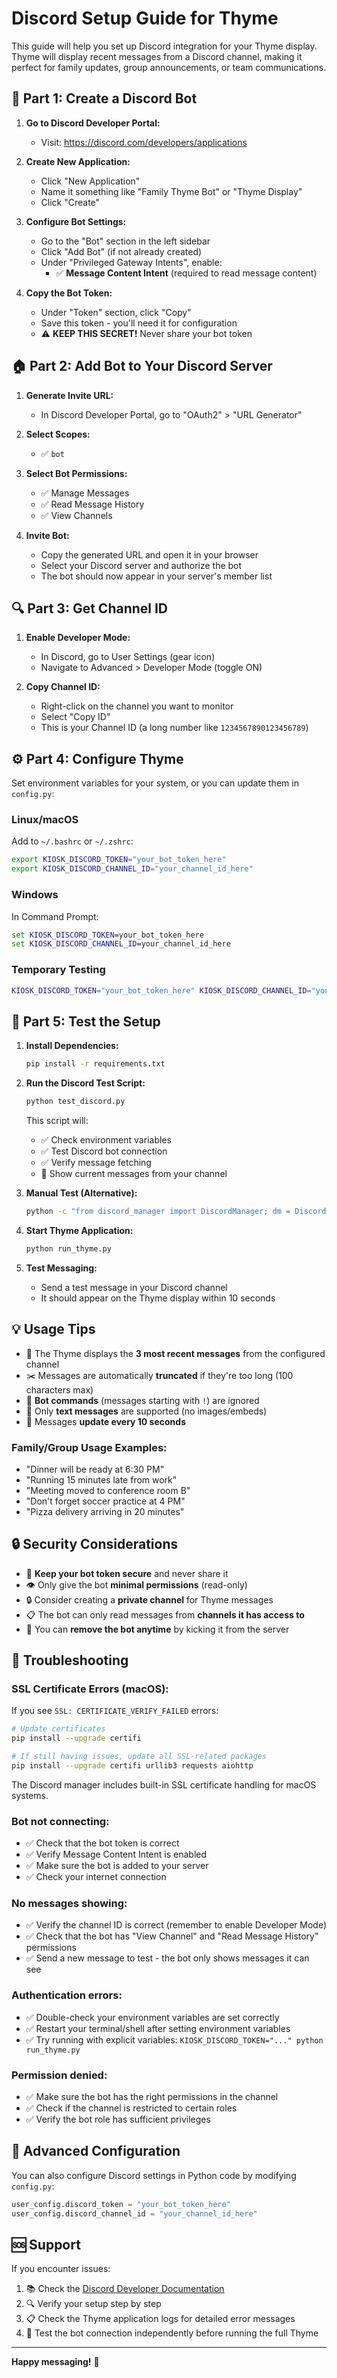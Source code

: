 # Discord Setup Guide for Thyme

This guide will help you set up Discord integration for your Thyme display. Thyme will display recent messages from a Discord channel, making it perfect for family updates, group announcements, or team communications.

## 🤖 Part 1: Create a Discord Bot

1. **Go to Discord Developer Portal:**
   - Visit: https://discord.com/developers/applications

2. **Create New Application:**
   - Click "New Application"
   - Name it something like "Family Thyme Bot" or "Thyme Display"
   - Click "Create"

3. **Configure Bot Settings:**
   - Go to the "Bot" section in the left sidebar
   - Click "Add Bot" (if not already created)
   - Under "Privileged Gateway Intents", enable:
     - ✅ **Message Content Intent** (required to read message content)

4. **Copy the Bot Token:**
   - Under "Token" section, click "Copy"
   - Save this token - you'll need it for configuration
   - ⚠️ **KEEP THIS SECRET!** Never share your bot token

## 🏠 Part 2: Add Bot to Your Discord Server

1. **Generate Invite URL:**
   - In Discord Developer Portal, go to "OAuth2" > "URL Generator"

2. **Select Scopes:**
   - ✅ `bot`

3. **Select Bot Permissions:**
   - ✅ Manage Messages
   - ✅ Read Message History
   - ✅ View Channels

4. **Invite Bot:**
   - Copy the generated URL and open it in your browser
   - Select your Discord server and authorize the bot
   - The bot should now appear in your server's member list

## 🔍 Part 3: Get Channel ID

1. **Enable Developer Mode:**
   - In Discord, go to User Settings (gear icon)
   - Navigate to Advanced > Developer Mode (toggle ON)

2. **Copy Channel ID:**
   - Right-click on the channel you want to monitor
   - Select "Copy ID"
   - This is your Channel ID (a long number like `1234567890123456789`)

## ⚙️ Part 4: Configure Thyme

Set environment variables for your system, or you can update them in `config.py`:

### Linux/macOS
Add to `~/.bashrc` or `~/.zshrc`:
```bash
export KIOSK_DISCORD_TOKEN="your_bot_token_here"
export KIOSK_DISCORD_CHANNEL_ID="your_channel_id_here"
```

### Windows
In Command Prompt:
```cmd
set KIOSK_DISCORD_TOKEN=your_bot_token_here
set KIOSK_DISCORD_CHANNEL_ID=your_channel_id_here
```

### Temporary Testing
```bash
KIOSK_DISCORD_TOKEN="your_bot_token_here" KIOSK_DISCORD_CHANNEL_ID="your_channel_id_here" python run_thyme.py
```

## 🧪 Part 5: Test the Setup

1. **Install Dependencies:**
   ```bash
   pip install -r requirements.txt
   ```

2. **Run the Discord Test Script:**
   ```bash
   python test_discord.py
   ```
   This script will:
   - ✅ Check environment variables
   - ✅ Test Discord bot connection
   - ✅ Verify message fetching
   - 📱 Show current messages from your channel

3. **Manual Test (Alternative):**
   ```bash
   python -c "from discord_manager import DiscordManager; dm = DiscordManager(); print('Discord authenticated:', dm.is_authenticated())"
   ```

4. **Start Thyme Application:**
   ```bash
   python run_thyme.py
   ```

5. **Test Messaging:**
   - Send a test message in your Discord channel
   - It should appear on the Thyme display within 10 seconds

## 💡 Usage Tips

- 📱 The Thyme displays the **3 most recent messages** from the configured channel
- ✂️ Messages are automatically **truncated** if they're too long (100 characters max)
- 🤖 **Bot commands** (messages starting with `!`) are ignored
- 📝 Only **text messages** are supported (no images/embeds)
- 🔄 Messages **update every 10 seconds**

### Family/Group Usage Examples:
- "Dinner will be ready at 6:30 PM"
- "Running 15 minutes late from work"
- "Meeting moved to conference room B"
- "Don't forget soccer practice at 4 PM"
- "Pizza delivery arriving in 20 minutes"

## 🔒 Security Considerations

- 🔐 **Keep your bot token secure** and never share it
- 👁️ Only give the bot **minimal permissions** (read-only)
- 🔒 Consider creating a **private channel** for Thyme messages
- 📋 The bot can only read messages from **channels it has access to**
- 🚪 You can **remove the bot anytime** by kicking it from the server

## 🐛 Troubleshooting

### SSL Certificate Errors (macOS):
If you see `SSL: CERTIFICATE_VERIFY_FAILED` errors:
```bash
# Update certificates
pip install --upgrade certifi

# If still having issues, update all SSL-related packages
pip install --upgrade certifi urllib3 requests aiohttp
```

The Discord manager includes built-in SSL certificate handling for macOS systems.

### Bot not connecting:
- ✅ Check that the bot token is correct
- ✅ Verify Message Content Intent is enabled
- ✅ Make sure the bot is added to your server
- ✅ Check your internet connection

### No messages showing:
- ✅ Verify the channel ID is correct (remember to enable Developer Mode)
- ✅ Check that the bot has "View Channel" and "Read Message History" permissions
- ✅ Send a new message to test - the bot only shows messages it can see

### Authentication errors:
- ✅ Double-check your environment variables are set correctly
- ✅ Restart your terminal/shell after setting environment variables
- ✅ Try running with explicit variables: `KIOSK_DISCORD_TOKEN="..." python run_thyme.py`

### Permission denied:
- ✅ Make sure the bot has the right permissions in the channel
- ✅ Check if the channel is restricted to certain roles
- ✅ Verify the bot role has sufficient privileges

## 🔧 Advanced Configuration

You can also configure Discord settings in Python code by modifying `config.py`:

```python
user_config.discord_token = "your_bot_token_here"
user_config.discord_channel_id = "your_channel_id_here"
```

## 🆘 Support

If you encounter issues:

1. 📚 Check the [Discord Developer Documentation](https://discord.com/developers/docs)
2. 🔍 Verify your setup step by step
3. 📋 Check the Thyme application logs for detailed error messages
4. 🧪 Test the bot connection independently before running the full Thyme

---

**Happy messaging!** 🎉 